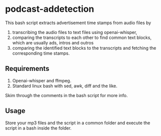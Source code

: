 # podcast-addetection

This bash script extracts advertisement time stamps from audio files by

1. transcribing the audio files to text files using openai-whisper,
2. comparing the transcripts to each other to find common text blocks, which are usually ads, intros and outros
3. comparing the identified text blocks to the transcripts and fetching the corresponding time stamps.

## Requirements

1. Openai-whisper and ffmpeg.
2. Standard linux bash with sed, awk, diff and the like.

Skim through the comments in the bash script for more info.

## Usage

Store your mp3 files and the script in a common folder and execute the script in a bash inside the folder. 

